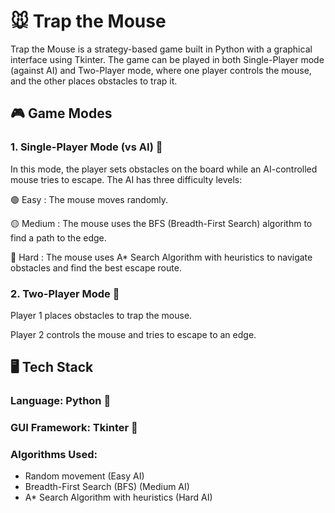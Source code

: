# 🐭 Trap the Mouse
Trap the Mouse is a strategy-based game built in Python with a graphical interface using Tkinter. The game can be played in both Single-Player mode (against AI) and Two-Player mode, where one player controls the mouse, and the other places obstacles to trap it.

## 🎮 Game Modes
### 1. Single-Player Mode (vs AI) 🧠
In this mode, the player sets obstacles on the board while an AI-controlled mouse tries to escape. The AI has three difficulty levels:

🟢 Easy : The mouse moves randomly.

🟡 Medium : The mouse uses the BFS (Breadth-First Search) algorithm to find a path to the edge.

🔴 Hard : The mouse uses A* Search Algorithm with heuristics to navigate obstacles and find the best escape route.

### 2. Two-Player Mode 👥
Player 1 places obstacles to trap the mouse.

Player 2 controls the mouse and tries to escape to an edge.

## 🖥️ Tech Stack
### Language: Python 🐍
### GUI Framework: Tkinter 🎨
### Algorithms Used:
- Random movement (Easy AI)
- Breadth-First Search (BFS) (Medium AI)
- A* Search Algorithm with heuristics (Hard AI)
